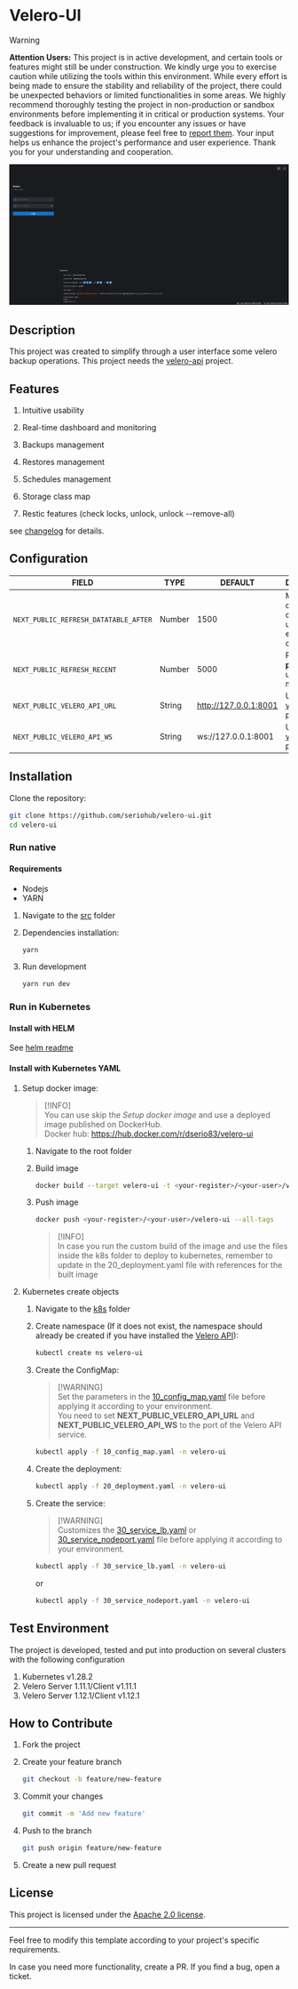 # Velero-UI

> [!WARNING]  
**Attention Users:** This project is in active development, and certain tools or features might still be under construction. We kindly urge you to exercise caution while utilizing the tools within this environment. While every effort is being made to ensure the stability and reliability of the project, there could be unexpected behaviors or limited functionalities in some areas.
We highly recommend thoroughly testing the project in non-production or sandbox environments before implementing it in critical or production systems. Your feedback is invaluable to us; if you encounter any issues or have suggestions for improvement, please feel free to [report them](https://github.com/seriohub/velero-ui/issues). Your input helps us enhance the project's performance and user experience.
Thank you for your understanding and cooperation.

![alt text](/screenshots/velero-ui.gif)

## Description

This project was created to simplify through a user interface some velero backup operations. This project needs the [velero-api](https://github.com/seriohub/velero-api) project.

## Features

  1. Intuitive usability

  2. Real-time dashboard and monitoring

  3. Backups management

  4. Restores management

  5. Schedules management

  6. Storage class map

  7. Restic features (check locks, unlock, unlock --remove-all)

  see [changelog](CHANGELOG.md) for details.

## Configuration

| FIELD                                 | TYPE   | DEFAULT                   | DESCRIPTION                                                              |
|---------------------------------------|--------|---------------------------|--------------------------------------------------------------------------|
| `NEXT_PUBLIC_REFRESH_DATATABLE_AFTER` | Number | 1500                      | Milliseconds delay for datatable update after each operation.            |
| `NEXT_PUBLIC_REFRESH_RECENT`          | Number | 5000                      | Polling **task in progress** updates in milliseconds.                    |
| `NEXT_PUBLIC_VELERO_API_URL`          | String | <http://127.0.0.1:8001>   | Url to http [velero-api](https://github.com/seriohub/velero-api) project |
| `NEXT_PUBLIC_VELERO_API_WS`           | String | ws://127.0.0.1:8001       | Url to ws [velero-api](https://github.com/seriohub/velero-api) project   |

## Installation

Clone the repository:

  ``` bash
  git clone https://github.com/seriohub/velero-ui.git
  cd velero-ui
  ```

### Run native

#### Requirements

* Nodejs
* YARN

1. Navigate to the [src](src) folder

2. Dependencies installation:

    ``` bash
    yarn
    ```

3. Run development

    ``` bash
    yarn run dev
    ```

### Run in Kubernetes 

#### Install with HELM

   See [helm readme](helm/README.md)

#### Install with Kubernetes YAML

1. Setup docker image:

    >   [!INFO]  
    You can use skip the *Setup docker image* and use a deployed image published on DockerHub.</br>
    Docker hub: <https://hub.docker.com/r/dserio83/velero-ui>

   1. Navigate to the root folder
   2. Build image

      ``` bash
      docker build --target velero-ui -t <your-register>/<your-user>/velero-ui:<tag> -f ./docker/Dockerfile .
      ```

   3. Push image

        ``` bash
        docker push <your-register>/<your-user>/velero-ui --all-tags
        ```

      >   [!INFO]  
      In case you run the custom build of the image and use the files inside the k8s folder to deploy to kubernetes, remember to update in the 20_deployment.yaml file with references for the built image

2. Kubernetes create objects

   1. Navigate to the [k8s](k8s) folder

   2. Create namespace (If it does not exist, the namespace should already be created if you have installed the [Velero API](https://github.com/seriohub/velero-api)):

      ``` bash
      kubectl create ns velero-ui
      ```

   3. Create the ConfigMap:

      >   [!WARNING]  
      Set the parameters in the [10_config_map.yaml](k8s/10_config_map.yaml) file before applying it according to your environment.</br>
      You need to set **NEXT_PUBLIC_VELERO_API_URL** and **NEXT_PUBLIC_VELERO_API_WS** to the port of the Velero API service.

      ``` bash
      kubectl apply -f 10_config_map.yaml -n velero-ui
      ```

   4. Create the deployment:

      ``` bash
      kubectl apply -f 20_deployment.yaml -n velero-ui
      ```

   5. Create the service:

      >   [!WARNING]  
      Customizes the [30_service_lb.yaml](k8s/30_service_lb.yaml) or [30_service_nodeport.yaml](k8s/30_service_nodeport.yaml) file before applying it according to your environment.

      ``` bash
      kubectl apply -f 30_service_lb.yaml -n velero-ui
      ```

      or

      ``` bash
      kubectl apply -f 30_service_nodeport.yaml -n velero-ui
      ```

## Test Environment

The project is developed, tested and put into production on several clusters with the following configuration

1. Kubernetes v1.28.2
2. Velero Server 1.11.1/Client v1.11.1
3. Velero Server 1.12.1/Client v1.12.1

## How to Contribute

1. Fork the project
2. Create your feature branch

    ``` bash
    git checkout -b feature/new-feature
    ```

3. Commit your changes

    ``` bash
   git commit -m 'Add new feature'
   ```

4. Push to the branch

    ``` bash
   git push origin feature/new-feature
   ```

5. Create a new pull request

## License

This project is licensed under the [Apache 2.0 license](LICENSE).

---

Feel free to modify this template according to your project's specific requirements.

In case you need more functionality, create a PR. If you find a bug, open a ticket.

